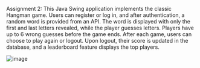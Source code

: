 Assignment 2: This Java Swing application implements the classic Hangman game. Users can register or log in, and after authentication, a random word is provided from an API. The word is displayed with only the first and last letters revealed, while the player guesses letters. Players have up to 6 wrong guesses before the game ends. After each game, users can choose to play again or logout. Upon logout, their score is updated in the database, and a leaderboard feature displays the top players.

![image](https://github.com/user-attachments/assets/e344f9b3-5d2d-4808-aa4d-4224f42aaf36)
